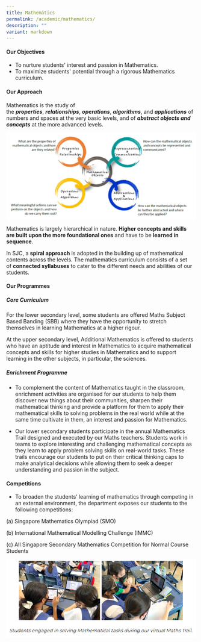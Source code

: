 ```yaml
---
title: Mathematics
permalink: /academic/mathematics/
description: ""
variant: markdown
---
```

#### **Our Objectives**


*   To nurture students' interest and passion in Mathematics.
*   To maximize students' potential through a rigorous Mathematics curriculum.

#### **Our Approach**


Mathematics is the study of the **_properties_**, **_relationships_**, **_operations_**, **_algorithms_**, and **_applications_** of numbers and spaces at the very basic levels, and of **_abstract objects and concepts_** at the more advanced levels.  

![](/images/Curriculum/Mathematics/M1.png)

Mathematics is largely hierarchical in nature. **Higher concepts and skills are built upon the more foundational ones** and have to be **learned in sequence**.

  

In SJC, a **spiral approach** is adopted in the building up of mathematical contents across the levels. The mathematics curriculum consists of a set of **connected syllabuses** to cater to the different needs and abilities of our students.

#### **Our Programmes**


##### **Core Curriculum**

For the lower secondary level, some students are offered Maths Subject Based Banding (SBB) where they have the opportunity to stretch themselves in learning Mathematics at a higher rigour. 

  
At the upper secondary level, Additional Mathematics is offered to students who have an aptitude and interest in Mathematics to acquire mathematical concepts and skills for higher studies in Mathematics and to support learning in the other subjects, in particular, the sciences.

 ##### **Enrichment Programme**

  

*   To complement the content of Mathematics taught in the classroom, enrichment activities are organised for our students to help them discover new things about their communities, sharpen their mathematical thinking and provide a platform for them to apply their mathematical skills to solving problems in the real world while at the same time cultivate in them, an interest and passion for Mathematics.

*   Our lower secondary students participate in the annual Mathematics Trail designed and executed by our Maths teachers. Students work in teams to explore interesting and challenging mathematical concepts as they learn to apply problem solving skills on real-world tasks. These trails encourage our students to put on their critical thinking caps to make analytical decisions while allowing them to seek a deeper understanding and passion in the subject.

#### **Competitions**


*   To broaden the students’ learning of mathematics through competing in an external environment, the department exposes our students to the following competitions:

(a) Singapore Mathematics Olympiad (SMO)

(b) International Mathematical Modelling Challenge (IMMC)

(c) All Singapore Secondary Mathematics Competition for Normal Course Students

![](/images/Curriculum/Mathematics/M2.png)